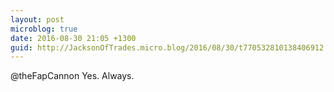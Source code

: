 ```yaml
---
layout: post
microblog: true
date: 2016-08-30 21:05 +1300
guid: http://JacksonOfTrades.micro.blog/2016/08/30/t770532810138406912.html
---
```

@theFapCannon Yes. Always.
